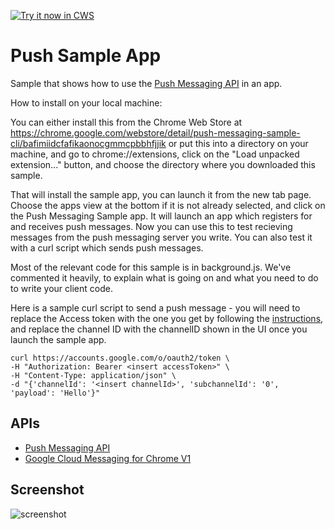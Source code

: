 <a target="_blank" href="https://chrome.google.com/webstore/detail/padhfginpopnempbenndlhnppcigcgmn">![Try it now in CWS](https://raw.github.com/GoogleChrome/chrome-app-samples/master/tryitnowbutton.png "Click here to install this sample from the Chrome Web Store")</a>


# Push Sample App

Sample that shows how to use the [Push Messaging
API](http://developer.chrome.com/apps/pushMessaging.html) in an app.

How to install on your local machine:

You can either install this from the Chrome Web Store at https://chrome.google.com/webstore/detail/push-messaging-sample-cli/bafimiidcfafikaonocgmmcpbbhfjjik
or put this into a directory on your machine, and go to chrome://extensions,
click on the "Load unpacked extension..." button, and choose the directory where
you downloaded this sample.

That will install the sample app, you can launch it from the new tab page.
Choose the apps view at the bottom if it is not already selected, and click on
the Push Messaging Sample app.  It will launch an app which registers for and
receives push messages.  Now you can use this to test recieving messages from
the push messaging server you write.  You can also test it with a curl script
which sends push messages.

Most of the relevant code for this sample is in background.js.  We've commented
it heavily, to explain what is going on and what you need to do to write your
client code.

Here is a sample curl script to send a push message - you will need to replace
the Access token with the one you get by following the
[instructions](https://developer.chrome.com/apps/cloudMessagingV1#checklist),
and replace the channel ID with the channelID shown in the UI once you launch
the sample app.

    curl https://accounts.google.com/o/oauth2/token \
    -H "Authorization: Bearer <insert accessToken>" \
    -H "Content-Type: application/json" \
    -d "{'channelId': '<insert channelId>', 'subchannelId': '0', 'payload': 'Hello'}"

## APIs

* [Push Messaging API](http://developer.chrome.com/apps/pushMessaging.html)
* [Google Cloud Messaging for Chrome V1](https://developer.chrome.com/apps/cloudMessagingV1)

## Screenshot
![screenshot](https://raw.github.com/GoogleChrome/chrome-app-samples/master/push-sample-app/assets/screenshot_1280_800.png)

